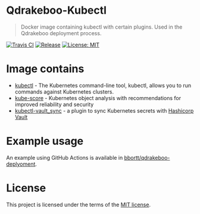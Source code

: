 Qdrakeboo-Kubectl
======

> Docker image containing kubectl with certain plugins. Used in the Qdrakeboo deployment process.

[![Travis CI](https://img.shields.io/travis/bbortt/qdrakeboo-kubectl?style=for-the-badge)](https://travis-ci.org/bbortt/qdrakeboo-kubectl)
[![Release](https://img.shields.io/docker/pulls/qdrakeboo/kubectl?style=for-the-badge)](https://cloud.docker.com/repository/docker/qdrakeboo/kubectl)
[![License: MIT](https://img.shields.io/badge/License-MIT-yellow.svg?style=for-the-badge)](https://opensource.org/licenses/MIT)

# Image contains
* [kubectl](https://github.com/kubernetes/kubectl) - The Kubernetes command-line tool, kubectl, allows you to run commands against Kubernetes clusters.
* [kube-score](https://github.com/zegl/kube-score) - Kubernetes object analysis with recommendations for improved reliability and security
* [kubectl-vault_sync](https://github.com/postfinance/kubectl-vault_sync) - a plugin to sync Kubernetes secrets with [Hashicorp Vault](https://github.com/hashicorp/vault)

# Example usage
An example using GitHub Actions is available in [bbortt/qdrakeboo-deplyoment](https://github.com/bbortt/qdrakeboo-deployment).

# License
This project is licensed under the terms of the [MIT license](https://github.com/bbortt/qdrakeboo-kubectl/blob/master/LICENSE).
